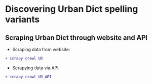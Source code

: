 # Discovering Urban Dict spelling variants

Scraping Urban Dict through website and API
-------------

* Scraping data from website:
```diff
+ scrapy crawl UD
```

* Scrapying data via API:
```diff
+ scrapy crawl UD_API
```